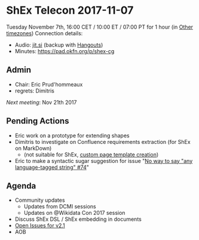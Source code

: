 # ShEx Telecon 2017-11-07

Tuesday November 7th, 16:00 CET / 10:00 ET / 07:00 PT for 1 hour (in [Other timezones](https://www.timeanddate.com/worldclock/fixedtime.html?msg=ShEx+CG&iso=20171107T16&p1=195&ah=1))
Connection details:

* Audio: [jit.si](https://meet.jit.si/ShEx) (backup with [Hangouts](http://tinyurl.com/ShEx-hangouts))
* Minutes: https://pad.okfn.org/p/shex-cg

## Admin

 * Chair: Eric Prud'hommeaux
 * regrets: Dimitris

*Next meeting*: Nov 21th 2017

## Pending Actions
 * Eric  work on a prototype for extending shapes
 * Dimitris to investigate on Confluence requirements extraction (for ShEx on MarkDown)
   * (not suitable for ShEx, [custom page template creation](https://confluence.atlassian.com/doc/blog/2015/08/how-to-document-product-requirements-in-confluence))
 * Eric to make a syntactic sugar suggestion for issue "[No way to say "any language-tagged string" #74](https://github.com/shexSpec/shex/issues/74)"

 
## Agenda
 * Community updates
   * Updates from DCMI sessions
   * Updates on @Wikidata Con 2017 session
 * Discuss ShEx DSL / ShEx embedding in documents
 * [Open Issues for v2.1](https://github.com/shexSpec/shex/issues?q=is%3Aopen+is%3Aissue+milestone%3A2.1)
 * AOB 
